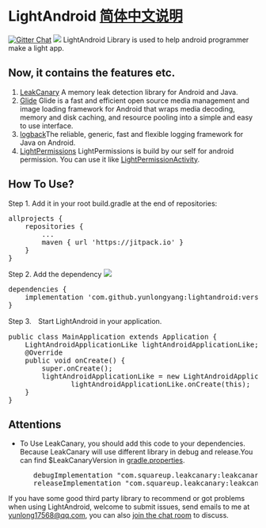 # LightAndroid [简体中文说明](README-CN.md)
[![Gitter Chat](http://img.shields.io/badge/chat-online-brightgreen.svg)](https://gitter.im/LightAndroid/Lobby)
[![](https://jitpack.io/v/yunlongyang/lightandroid.svg)](https://jitpack.io/#yunlongyang/lightandroid)
LightAndroid Library is used to help android programmer make a light app.

## Now, it contains the features etc.
1. [LeakCanary](https://github.com/square/leakcanary) A memory leak detection library for Android and Java.
2. [Glide](https://github.com/bumptech/glide) Glide is a fast and efficient open source media management and image loading framework for Android that wraps media decoding, memory and disk caching, and resource pooling into a simple and easy to use interface.
3. [logback](https://github.com/tony19/logback-android)The reliable, generic, fast and flexible logging framework for Java on Android.
4. [LightPermissions](https://github.com/YunlongYang/LightAndroid/blob/master/library/src/main/java/online/heyworld/lightandroid/feature/LightPermissions.java) LightPermissions is build by our self for android permission.
You can use it like [LightPermissionActivity](https://github.com/YunlongYang/LightAndroid/blob/master/app/src/main/java/online/heyworld/lightandroid/app/test/permissions/LightPermissionActivity.java).


## How To Use?
Step 1. Add it in your root build.gradle at the end of repositories:
<pre>
allprojects {
    repositories {
        ...
        maven { url 'https://jitpack.io' }
    }
}
</pre>
Step 2. Add the dependency
[![](https://jitpack.io/v/yunlongyang/lightandroid.svg)](https://jitpack.io/#yunlongyang/lightandroid)
<pre>
dependencies {
    implementation 'com.github.yunlongyang:lightandroid:version'
}
</pre>
Step 3.　Start LightAndroid in your application.
<pre>
public class MainApplication extends Application {
    LightAndroidApplicationLike lightAndroidApplicationLike;
    @Override
    public void onCreate() {
        super.onCreate();
        lightAndroidApplicationLike = new LightAndroidApplicationLike.Builder().setLeakCanaryEnable(true/false).build();
               lightAndroidApplicationLike.onCreate(this);
    }
}
</pre>

## Attentions
- To Use LeakCanary, you should add this code to your dependencies. Because LeakCanary will use different library in debug and release.You can find $LeakCanaryVersion in [gradle.properties](gradle.properties).
<pre>
      debugImplementation "com.squareup.leakcanary:leakcanary-android:$LeakCanaryVersion"
      releaseImplementation "com.squareup.leakcanary:leakcanary-android-no-op:$LeakCanaryVersion"
</pre>


If you have some good third party library to recommend or got problems when using LightAndroid, welcome to submit issues, send emails to me at yunlong17568@qq.com, you can also [join the chat room](https://gitter.im/LightAndroid/Lobby) to discuss.